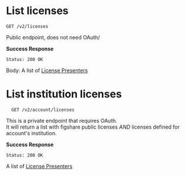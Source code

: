 # List licenses

    GET /v2/licenses

Public endpoint, does not need OAuth/

**Success Response**
```
Status: 200 OK
```
Body: A list of [License Presenters](presenters/license.md#licensepresenter)


# List institution licenses

      GET /v2/account/licenses

This is a private endpoint that requires OAuth.   
It will return a list with figshare public licenses *AND* licenses defined for account's institution.

**Success Response**
```
Status: 200 OK
```
A list of [License Presenters](presenters/license.md#licensepresenter)
